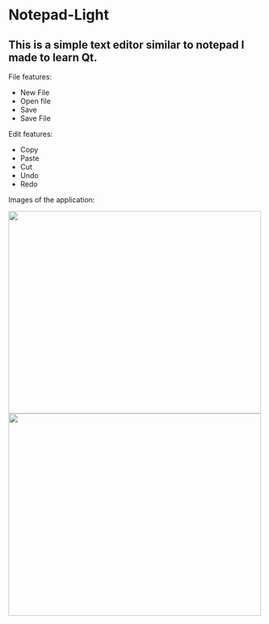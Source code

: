 # Notepad-Light
## This is a simple text editor similar to notepad I made to learn Qt.
File features:
* New File
* Open file
* Save
* Save File

Edit features:
* Copy
* Paste
* Cut
* Undo
* Redo

Images of the application:

<img src="https://i.imgur.com/PDpTsel.png" width="500" height="400">

<img src="https://i.imgur.com/GRHyKoD.png" width="500" height="400">

